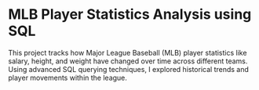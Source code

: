 # MLB Player Statistics Analysis using SQL

This project tracks how Major League Baseball (MLB) player statistics like salary, height, and weight have changed over time across different teams. Using advanced SQL querying techniques, I explored historical trends and player movements within the league.
